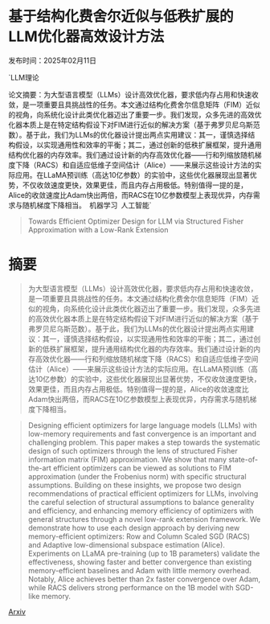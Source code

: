 # 基于结构化费舍尔近似与低秩扩展的LLM优化器高效设计方法

发布时间：2025年02月11日

`LLM理论

论文摘要：为大型语言模型（LLMs）设计高效优化器，要求低内存占用和快速收敛，是一项重要且具挑战性的任务。本文通过结构化费舍尔信息矩阵（FIM）近似的视角，向系统化设计此类优化器迈出了重要一步。我们发现，众多先进的高效优化器本质上是在特定结构假设下对FIM进行近似的解决方案（基于弗罗贝尼乌斯范数）。基于此，我们为LLMs的优化器设计提出两点实用建议：其一，谨慎选择结构假设，以实现通用性和效率的平衡；其二，通过创新的低秩扩展框架，提升通用结构优化器的内存效率。我们通过设计新的内存高效优化器——行和列缩放随机梯度下降（RACS）和自适应低维子空间估计（Alice）——来展示这些设计方法的实际应用。在LLaMA预训练（高达10亿参数）的实验中，这些优化器展现出显著优势，不仅收敛速度更快，效果更佳，而且内存占用极低。特别值得一提的是，Alice的收敛速度比Adam快出两倍，而RACS在10亿参数模型上表现优异，内存需求与随机梯度下降相当。` `机器学习` `人工智能`

> Towards Efficient Optimizer Design for LLM via Structured Fisher Approximation with a Low-Rank Extension

# 摘要

> 为大型语言模型（LLMs）设计高效优化器，要求低内存占用和快速收敛，是一项重要且具挑战性的任务。本文通过结构化费舍尔信息矩阵（FIM）近似的视角，向系统化设计此类优化器迈出了重要一步。我们发现，众多先进的高效优化器本质上是在特定结构假设下对FIM进行近似的解决方案（基于弗罗贝尼乌斯范数）。基于此，我们为LLMs的优化器设计提出两点实用建议：其一，谨慎选择结构假设，以实现通用性和效率的平衡；其二，通过创新的低秩扩展框架，提升通用结构优化器的内存效率。我们通过设计新的内存高效优化器——行和列缩放随机梯度下降（RACS）和自适应低维子空间估计（Alice）——来展示这些设计方法的实际应用。在LLaMA预训练（高达10亿参数）的实验中，这些优化器展现出显著优势，不仅收敛速度更快，效果更佳，而且内存占用极低。特别值得一提的是，Alice的收敛速度比Adam快出两倍，而RACS在10亿参数模型上表现优异，内存需求与随机梯度下降相当。

> Designing efficient optimizers for large language models (LLMs) with low-memory requirements and fast convergence is an important and challenging problem. This paper makes a step towards the systematic design of such optimizers through the lens of structured Fisher information matrix (FIM) approximation. We show that many state-of-the-art efficient optimizers can be viewed as solutions to FIM approximation (under the Frobenius norm) with specific structural assumptions. Building on these insights, we propose two design recommendations of practical efficient optimizers for LLMs, involving the careful selection of structural assumptions to balance generality and efficiency, and enhancing memory efficiency of optimizers with general structures through a novel low-rank extension framework. We demonstrate how to use each design approach by deriving new memory-efficient optimizers: Row and Column Scaled SGD (RACS) and Adaptive low-dimensional subspace estimation (Alice). Experiments on LLaMA pre-training (up to 1B parameters) validate the effectiveness, showing faster and better convergence than existing memory-efficient baselines and Adam with little memory overhead. Notably, Alice achieves better than 2x faster convergence over Adam, while RACS delivers strong performance on the 1B model with SGD-like memory.

[Arxiv](https://arxiv.org/abs/2502.07752)